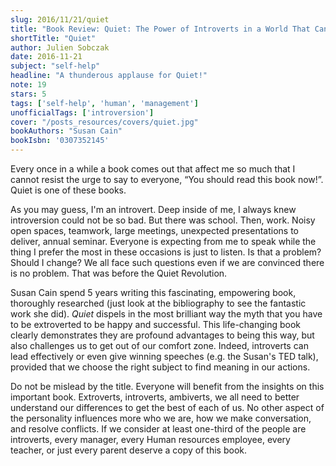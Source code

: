```yaml
---
slug: 2016/11/21/quiet
title: "Book Review: Quiet: The Power of Introverts in a World That Can't Stop Talking"
shortTitle: "Quiet"
author: Julien Sobczak
date: 2016-11-21
subject: "self-help"
headline: "A thunderous applause for Quiet!"
note: 19
stars: 5
tags: ['self-help', 'human', 'management']
unofficialTags: ['introversion']
cover: "/posts_resources/covers/quiet.jpg"
bookAuthors: "Susan Cain"
bookIsbn: '0307352145'
---
```



Every once in a while a book comes out that affect me so much that I cannot resist the urge to say to everyone, “You should read this book now!”. Quiet is one of these books.

As you may guess, I'm an introvert. Deep inside of me, I always knew introversion could not be so bad. But there was school. Then, work. Noisy open spaces, teamwork, large meetings, unexpected presentations to deliver, annual seminar. Everyone is expecting from me to speak while the thing I prefer the most in these occasions is just to listen. Is that a problem? Should I change? We all face such questions even if we are convinced there is no problem. That was before the Quiet Revolution.

Susan Cain spend 5 years writing this fascinating, empowering book, thoroughly researched (just look at the bibliography to see the fantastic work she did). *Quiet* dispels in the most brilliant way the myth that you have to be extroverted to be happy and successful. This life-changing book clearly demonstrates they are profound advantages to being this way, but also challenges us to get out of our comfort zone. Indeed, introverts can lead effectively or even give winning speeches (e.g. the Susan's TED talk), provided that we choose the right subject to find meaning in our actions.

Do not be mislead by the title. Everyone will benefit from the insights on this important book. Extroverts, introverts, ambiverts, we all need to better understand our differences to get the best of each of us. No other aspect of the personality influences more who we are, how we make conversation, and resolve conflicts. If we consider at least one-third of the people are introverts, every manager, every Human resources employee, every teacher, or just every parent deserve a copy of this book.


